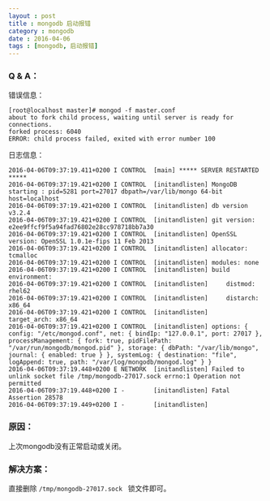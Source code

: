 ```yaml
---
layout : post
title : mongodb 启动报错
category : mongodb
date : 2016-04-06 
tags : [mongodb, 启动报错]
---
```



### Q & A：

错误信息：

    [root@localhost master]# mongod -f master.conf
    about to fork child process, waiting until server is ready for connections.
    forked process: 6040
    ERROR: child process failed, exited with error number 100

日志信息：

    2016-04-06T09:37:19.411+0200 I CONTROL  [main] ***** SERVER RESTARTED *****
    2016-04-06T09:37:19.421+0200 I CONTROL  [initandlisten] MongoDB starting : pid=5281 port=27017 dbpath=/var/lib/mongo 64-bit host=localhost
    2016-04-06T09:37:19.421+0200 I CONTROL  [initandlisten] db version v3.2.4
    2016-04-06T09:37:19.421+0200 I CONTROL  [initandlisten] git version: e2ee9ffcf9f5a94fad76802e28cc978718bb7a30
    2016-04-06T09:37:19.421+0200 I CONTROL  [initandlisten] OpenSSL version: OpenSSL 1.0.1e-fips 11 Feb 2013
    2016-04-06T09:37:19.421+0200 I CONTROL  [initandlisten] allocator: tcmalloc
    2016-04-06T09:37:19.421+0200 I CONTROL  [initandlisten] modules: none
    2016-04-06T09:37:19.421+0200 I CONTROL  [initandlisten] build environment:
    2016-04-06T09:37:19.421+0200 I CONTROL  [initandlisten]     distmod: rhel62
    2016-04-06T09:37:19.421+0200 I CONTROL  [initandlisten]     distarch: x86_64
    2016-04-06T09:37:19.421+0200 I CONTROL  [initandlisten]     target_arch: x86_64
    2016-04-06T09:37:19.421+0200 I CONTROL  [initandlisten] options: { config: "/etc/mongod.conf", net: { bindIp: "127.0.0.1", port: 27017 }, processManagement: { fork: true, pidFilePath: "/var/run/mongodb/mongod.pid" }, storage: { dbPath: "/var/lib/mongo", journal: { enabled: true } }, systemLog: { destination: "file", logAppend: true, path: "/var/log/mongodb/mongod.log" } }
    2016-04-06T09:37:19.448+0200 E NETWORK  [initandlisten] Failed to unlink socket file /tmp/mongodb-27017.sock errno:1 Operation not permitted
    2016-04-06T09:37:19.448+0200 I -        [initandlisten] Fatal Assertion 28578
    2016-04-06T09:37:19.449+0200 I -        [initandlisten]

### 原因：

上次mongodb没有正常启动或关闭。


### 解决方案：

直接删除 ``/tmp/mongodb-27017.sock `` 锁文件即可。
